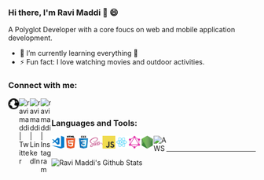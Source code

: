### Hi there, I'm Ravi Maddi 👋 :smile:

A Polyglot Developer with a core foucs on web and mobile application development.

- 🌱 I’m currently learning everything 🤣
- ⚡ Fun fact: I love watching movies and outdoor activities.

### Connect with me:

[<img align="left" alt="ravimaddi" width="22px" src="https://raw.githubusercontent.com/iconic/open-iconic/master/svg/globe.svg" />][website]
[<img align="left" alt="ravimaddi | Twitter" width="22px" src="https://cdn.jsdelivr.net/npm/simple-icons@v3/icons/twitter.svg" />][twitter]
[<img align="left" alt="ravimaddi | LinkedIn" width="22px" src="https://cdn.jsdelivr.net/npm/simple-icons@v3/icons/linkedin.svg" />][linkedin]
[<img align="left" alt="ravimaddi | Instagram" width="22px" src="https://cdn.jsdelivr.net/npm/simple-icons@v3/icons/instagram.svg" />][instagram]

<br />

### Languages and Tools:

<img align="left" alt="Visual Studio Code" width="26px" src="https://raw.githubusercontent.com/github/explore/80688e429a7d4ef2fca1e82350fe8e3517d3494d/topics/visual-studio-code/visual-studio-code.png" />
<img align="left" alt="HTML5" width="26px" src="https://raw.githubusercontent.com/github/explore/80688e429a7d4ef2fca1e82350fe8e3517d3494d/topics/html/html.png" />
<img align="left" alt="CSS3" width="26px" src="https://raw.githubusercontent.com/github/explore/80688e429a7d4ef2fca1e82350fe8e3517d3494d/topics/css/css.png" />
<img align="left" alt="Sass" width="26px" src="https://raw.githubusercontent.com/github/explore/80688e429a7d4ef2fca1e82350fe8e3517d3494d/topics/sass/sass.png" />
<img align="left" alt="JavaScript" width="26px" src="https://raw.githubusercontent.com/github/explore/80688e429a7d4ef2fca1e82350fe8e3517d3494d/topics/javascript/javascript.png" />
<img align="left" alt="React" width="26px" src="https://raw.githubusercontent.com/github/explore/80688e429a7d4ef2fca1e82350fe8e3517d3494d/topics/react/react.png" />
<img align="left" alt="GraphQL" width="26px" src="https://raw.githubusercontent.com/github/explore/80688e429a7d4ef2fca1e82350fe8e3517d3494d/topics/graphql/graphql.png" />
<img align="left" alt="Node.js" width="26px" src="https://raw.githubusercontent.com/github/explore/80688e429a7d4ef2fca1e82350fe8e3517d3494d/topics/nodejs/nodejs.png" />
<img align="left" alt="AWS" width="26px" src="https://user-images.githubusercontent.com/16042502/90978227-d1a80e00-e569-11ea-9711-9f89e413e19c.png" />

<br />

---

<img align="left" alt="Ravi Maddi's Github Stats" src="https://github-readme-stats.vercel.app/api?username=ravimaddi&show_icons=true&hide_border=true" />

[website]: https://github.com/ravimaddi
[twitter]: https://twitter.com/MaddiRavi
[instagram]: https://www.instagram.com/ravimaddi18/
[linkedin]: https://www.linkedin.com/in/ravi-maddi-788038129/
